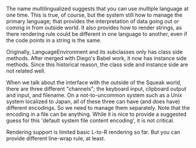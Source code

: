 The name multilingualized suggests that you can use multiple language at one time.  This is true, of course, but the system still how to manage the primary language; that provides the interpretation of data going out or coming in from outside world. It also provides how to render strings, as there rendering rule could be different in one language to another, even if the code points in a string is the same.

  Originally, LanguageEnvironment and its subclasses only has class side methods.  After merged with Diego's Babel work, it now has instance side methods.  Since this historical reason, the class side and instance side are not related well.

  When we talk about the interface with the outside of the Squeak world, there are three different "channels"; the keyboard input, clipboard output and input, and filename.  On a not-to-uncommon system such as a Unix system localized to Japan, all of these three can have (and does have) different encodings.  So we need to manage them separately.  Note that the encoding in a file can be anything.  While it is nice to provide a suggested guess for this 'default system file content encoding', it is not critical.

  Rendering support is limited basic L-to-R rendering so far.  But you can provide different line-wrap rule, at least.
